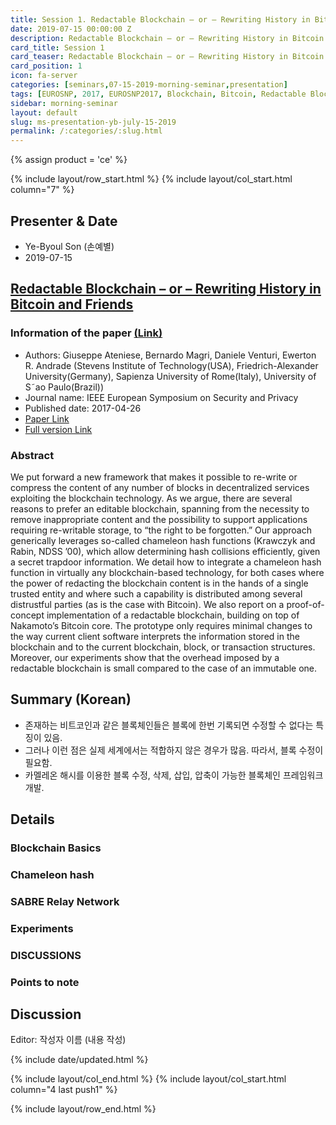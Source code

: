 ```yaml
---
title: Session 1. Redactable Blockchain – or – Rewriting History in Bitcoin and Friends
date: 2019-07-15 00:00:00 Z
description: Redactable Blockchain – or – Rewriting History in Bitcoin and Friends
card_title: Session 1
card_teaser: Redactable Blockchain – or – Rewriting History in Bitcoin and Friends
card_position: 1
icon: fa-server
categories: [seminars,07-15-2019-morning-seminar,presentation]
tags: [EUROSNP, 2017, EUROSNP2017, Blockchain, Bitcoin, Redactable Blockchain, Chameleon hash]
sidebar: morning-seminar
layout: default
slug: ms-presentation-yb-july-15-2019
permalink: /:categories/:slug.html
---
```


{% assign product = 'ce' %}

{% include layout/row_start.html %}
{% include layout/col_start.html column="7" %}

## Presenter & Date
+ Ye-Byoul Son (손예별)
+ 2019-07-15

## [Redactable Blockchain – or – Rewriting History in Bitcoin and Friends](https://inhaucs.github.io/seminars/07-15-2019-morning-seminar/presentation/ms-presentation-yb-july-15-2019.html)

### Information of the paper [(Link)](https://ieeexplore.ieee.org/document/7961975)
+ Authors: Giuseppe Ateniese, Bernardo Magri, Daniele Venturi, Ewerton R. Andrade 
(Stevens Institute of Technology(USA), Friedrich-Alexander University(Germany), Sapienza University of Rome(Italy), University of S˜ao Paulo(Brazil))
+ Journal name: IEEE European Symposium on Security and Privacy
+ Published date: 2017-04-26
+ [Paper Link](https://ieeexplore.ieee.org/stamp/stamp.jsp?tp=&arnumber=7961975)
+ [Full version Link](https://eprint.iacr.org/2016/757.pdf)

### Abstract
We put forward a new framework that makes it possible to re-write or compress the content of any number of blocks in decentralized services exploiting the blockchain technology. As we argue, there are several reasons to prefer an editable blockchain, spanning from the necessity to remove inappropriate content and the possibility to support applications requiring re-writable storage, to “the right to be forgotten.” 
Our approach generically leverages so-called chameleon hash functions (Krawczyk and Rabin, NDSS ’00), which allow determining hash collisions efficiently, given a secret trapdoor information. We detail how to integrate a chameleon hash function in virtually any blockchain-based technology, for both cases where the power of redacting the blockchain content is in the hands of a single trusted entity and where such a capability is distributed among several distrustful parties (as is the case with Bitcoin). 
We also report on a proof-of-concept implementation of a redactable blockchain, building on top of Nakamoto’s Bitcoin core. The prototype only requires minimal changes to the way current client software interprets the information stored in the blockchain and to the current blockchain, block, or transaction structures. Moreover, our experiments show that the overhead imposed by a redactable blockchain is small compared to the case of an immutable one.

 
## Summary (Korean)
+ 존재하는 비트코인과 같은 블록체인들은 블록에 한번 기록되면 수정할 수 없다는 특징이 있음. 
+ 그러나 이런 점은 실제 세계에서는 적합하지 않은 경우가 많음. 따라서, 블록 수정이 필요함.
+ 카멜레온 해시를 이용한 블록 수정, 삭제, 삽입, 압축이 가능한 블록체인 프레임워크 개발.


## Details
### Blockchain Basics

### Chameleon hash
### SABRE Relay Network

### Experiments


### DISCUSSIONS


### Points to note


## Discussion
Editor: 작성자 이름
(내용 작성)


{% include date/updated.html %}

{% include layout/col_end.html %}
{% include layout/col_start.html column="4 last push1" %}

{% include layout/row_end.html %}
